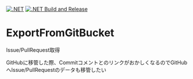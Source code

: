 [![.NET](https://github.com/kou-hon/ExportFromGitBucket/actions/workflows/dotnet.yml/badge.svg)](https://github.com/kou-hon/ExportFromGitBucket/actions/workflows/dotnet.yml)
[![.NET Build and Release](https://github.com/kou-hon/ExportFromGitBucket/actions/workflows/BuildAndRelease.yml/badge.svg)](https://github.com/kou-hon/ExportFromGitBucket/actions/workflows/BuildAndRelease.yml)

# ExportFromGitBucket
Issue/PullRequest取得

GitHubに移管した際、CommitコメントとのリンクがおかしくなるのでGitHubへIssue/PullRequestのデータも移管したい
